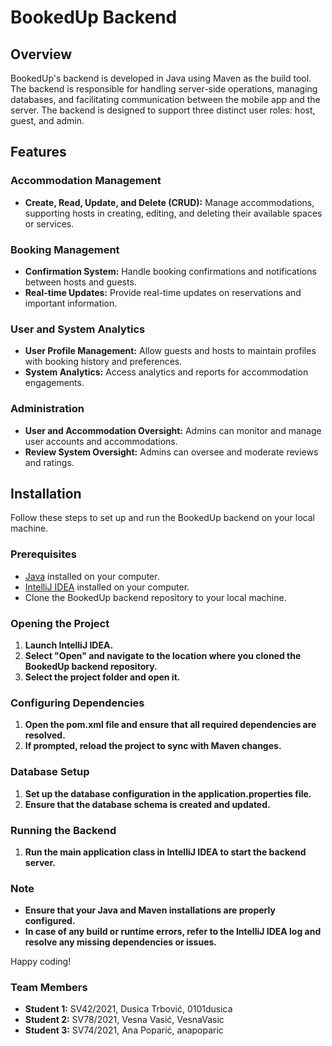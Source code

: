# BookedUp Backend

## Overview
BookedUp's backend is developed in Java using Maven as the build tool. 
The backend is responsible for handling server-side operations, managing databases, and facilitating communication between the mobile app and the server. 
The backend is designed to support three distinct user roles: host, guest, and admin.

## Features

### Accommodation Management
- **Create, Read, Update, and Delete (CRUD):** Manage accommodations, supporting hosts in creating, editing, and deleting their available spaces or services.

### Booking Management
- **Confirmation System:** Handle booking confirmations and notifications between hosts and guests.
- **Real-time Updates:** Provide real-time updates on reservations and important information.

### User and System Analytics
- **User Profile Management:** Allow guests and hosts to maintain profiles with booking history and preferences.
- **System Analytics:** Access analytics and reports for accommodation engagements.

### Administration
- **User and Accommodation Oversight:** Admins can monitor and manage user accounts and accommodations.
- **Review System Oversight:** Admins can oversee and moderate reviews and ratings.

## Installation

Follow these steps to set up and run the BookedUp backend on your local machine.

### Prerequisites

- [Java](https://www.oracle.com/java/technologies/javase-downloads.html) installed on your computer.
- [IntelliJ IDEA](https://www.jetbrains.com/idea/) installed on your computer.
- Clone the BookedUp backend repository to your local machine.

### Opening the Project

1. **Launch IntelliJ IDEA.**
2. **Select "Open" and navigate to the location where you cloned the BookedUp backend repository.**
3. **Select the project folder and open it.**

### Configuring Dependencies

1. **Open the pom.xml file and ensure that all required dependencies are resolved.**
2. **If prompted, reload the project to sync with Maven changes.**

### Database Setup

1. **Set up the database configuration in the application.properties file.**
2. **Ensure that the database schema is created and updated.**

### Running the Backend

1. **Run the main application class in IntelliJ IDEA to start the backend server.**

### Note

- **Ensure that your Java and Maven installations are properly configured.**
- **In case of any build or runtime errors, refer to the IntelliJ IDEA log and resolve any missing dependencies or issues.**

Happy coding!

### Team Members
- **Student 1:** SV42/2021, Dusica Trbović, 0101dusica
- **Student 2:** SV78/2021, Vesna Vasić, VesnaVasic
- **Student 3:** SV74/2021, Ana Poparić, anapoparic
